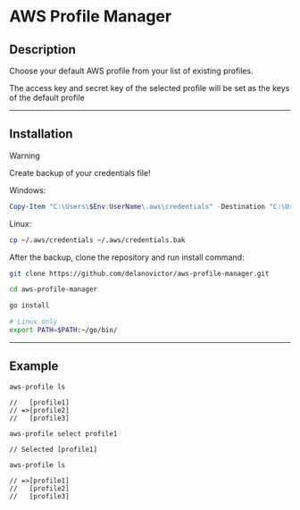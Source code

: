 # AWS Profile Manager

## Description
Choose your default AWS profile from your list of existing profiles.

The access key and secret key of the selected profile will be set as the keys of the default profile

---

## Installation

> [!WARNING]  
> Create backup of your credentials file!

Windows:
```powershell
Copy-Item "C:\Users\$Env:UserName\.aws\credentials" -Destination "C:\Users\${Env:UserName}\.aws\credentials.bak"
```

Linux:
```bash
cp ~/.aws/credentials ~/.aws/credentials.bak
```

After the backup, clone the repository and run install command:

```bash
git clone https://github.com/delanovictor/aws-profile-manager.git

cd aws-profile-manager

go install

# Linux only
export PATH=$PATH:~/go/bin/
```
--- 
## Example

```
aws-profile ls

//   [profile1]
// =>[profile2]
//   [profile3]

aws-profile select profile1

// Selected [profile1]

aws-profile ls

// =>[profile1]
//   [profile2]
//   [profile3]

```

